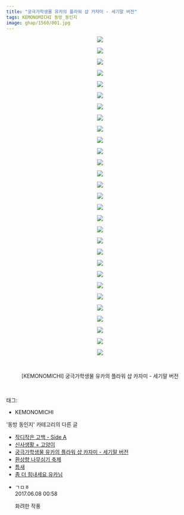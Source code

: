 ```yaml
---
title: "궁극가학생물 유카의 플라워 샵 카자미 - 세기말 버전"
tags: KEMONOMICHI 동방_동인지
image: ghap/1560/001.jpg
---
```

<div class="article">
<p style="text-align: center; clear: none; float: none;"><img src="{{ site.nasurl }}/ghap/1560/001.jpg"/></p>
<p style="text-align: center; clear: none; float: none;"><img src="{{ site.nasurl }}/ghap/1560/002.jpg"/></p>
<p style="text-align: center; clear: none; float: none;"><img src="{{ site.nasurl }}/ghap/1560/003.jpg"/></p>
<p style="text-align: center; clear: none; float: none;"><img src="{{ site.nasurl }}/ghap/1560/004.jpg"/></p>
<p style="text-align: center; clear: none; float: none;"><img src="{{ site.nasurl }}/ghap/1560/005.jpg"/></p>
<p style="text-align: center; clear: none; float: none;"><img src="{{ site.nasurl }}/ghap/1560/006.jpg"/></p>
<p style="text-align: center; clear: none; float: none;"><img src="{{ site.nasurl }}/ghap/1560/007.jpg"/></p>
<p style="text-align: center; clear: none; float: none;"><img src="{{ site.nasurl }}/ghap/1560/008.jpg"/></p>
<p style="text-align: center; clear: none; float: none;"><img src="{{ site.nasurl }}/ghap/1560/009.jpg"/></p>
<p style="text-align: center; clear: none; float: none;"><img src="{{ site.nasurl }}/ghap/1560/010.jpg"/></p>
<p style="text-align: center; clear: none; float: none;"><img src="{{ site.nasurl }}/ghap/1560/011.jpg"/></p>
<p style="text-align: center; clear: none; float: none;"><img src="{{ site.nasurl }}/ghap/1560/012.jpg"/></p>
<p style="text-align: center; clear: none; float: none;"><img src="{{ site.nasurl }}/ghap/1560/013.jpg"/></p>
<p style="text-align: center; clear: none; float: none;"><img src="{{ site.nasurl }}/ghap/1560/014.jpg"/></p>
<p style="text-align: center; clear: none; float: none;"><img src="{{ site.nasurl }}/ghap/1560/015.jpg"/></p>
<p style="text-align: center; clear: none; float: none;"><img src="{{ site.nasurl }}/ghap/1560/016.jpg"/></p>
<p style="text-align: center; clear: none; float: none;"><img src="{{ site.nasurl }}/ghap/1560/017.jpg"/></p>
<p style="text-align: center; clear: none; float: none;"><img src="{{ site.nasurl }}/ghap/1560/018.jpg"/></p>
<p style="text-align: center; clear: none; float: none;"><img src="{{ site.nasurl }}/ghap/1560/019.jpg"/></p>
<p style="text-align: center; clear: none; float: none;"><img src="{{ site.nasurl }}/ghap/1560/020.jpg"/></p>
<p style="text-align: center; clear: none; float: none;"><img src="{{ site.nasurl }}/ghap/1560/021.jpg"/></p>
<p style="text-align: center; clear: none; float: none;"><img src="{{ site.nasurl }}/ghap/1560/022.jpg"/></p>
<p style="text-align: center; clear: none; float: none;"><img src="{{ site.nasurl }}/ghap/1560/023.jpg"/></p>
<p style="text-align: center; clear: none; float: none;"><img src="{{ site.nasurl }}/ghap/1560/024.jpg"/></p>
<p style="text-align: center; clear: none; float: none;"><img src="{{ site.nasurl }}/ghap/1560/025.jpg"/></p>
<p style="text-align: center; clear: none; float: none;"><img src="{{ site.nasurl }}/ghap/1560/026.jpg"/></p>
<p style="text-align: center; clear: none; float: none;"><img src="{{ site.nasurl }}/ghap/1560/027.jpg"/></p>
<p style="text-align: center; clear: none; float: none;"><img src="{{ site.nasurl }}/ghap/1560/028.jpg"/></p>
<p style="text-align: center; clear: none; float: none;"><img src="{{ site.nasurl }}/ghap/1560/029.jpg"/></p>
<p style="text-align: center; clear: none; float: none;"><br/></p>
<p style="text-align: center; clear: none; float: none;">[KEMONOMICHI] 궁극가학생물 유카의 플라워 샵 카자미 - 세기말 버전</p>
<p><br/></p>
</div><div class="tagTrail">
<p>태그: </p>
<ul>
<li>KEMONOMICHI</li>
</ul>
</div><div class="another">
<p>'동방 동인지' 카테고리의 다른 글</p>
<ul>
<li><a href="/2016-08-14-ghap_1562">작디작은 고백 - Side A</a></li>
<li><a href="/2016-08-14-ghap_1561">신사생활 + 고양이</a></li>
<li><a href="/2016-08-14-ghap_1560">궁극가학생물 유카의 플라워 샵 카자미 - 세기말 버전</a></li>
<li><a href="/2016-08-14-ghap_1559">환상향 나무심기 축제</a></li>
<li><a href="/2016-08-14-ghap_1558">틈새</a></li>
<li><a href="/2016-08-13-ghap_1557">좀 더 힘내세요 유카님</a></li>
</ul>
</div><div class="cb_module cb_fluid">
<div class="cb_wrt cb_profile">
<div class="comment">
<ul>
<li class="cb_thumb_off" id="comment15008475">
<div class="cb_comment_area">
<div class="cb_info_area">
<div class="cb_section">
<span class="cb_nick_name">ㄱㅁㅎ</span>
</div>
<div class="cb_section">
<span class="cb_date">2017.06.08 00:58 </span>
</div>
</div>
<div class="cb_dsc_comment">
<p class="cb_dsc">
											화려한 작풍
										</p>
</div>
</div></li>
</ul>
</div>
</div><!-- commentList close -->
</div>
<br/>
<p id="refer"></p>
<br/>

